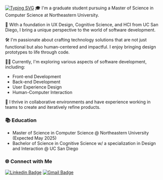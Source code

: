 <a href="https://git.io/typing-svg"><img src="https://readme-typing-svg.demolab.com?font=Lato&pause=1000&random=false&width=435&lines=Hello%2C+nice+to+meet+you!%F0%9F%91%8B%F0%9F%91%8B%F0%9F%91%8B" alt="Typing SVG" /></a>
🎓 I'm a graduate student pursuing a Master of Science in Computer Science at Northeastern University.

🌟 With a foundation in UX Design, Cognitive Science, and HCI from UC San Diego, I bring a unique perspective to the world of software development.

🛠️ I'm passionate about crafting technology solutions that are not just functional but also human-centered and impactful. I enjoy bringing design prototypes to life through code.

👨‍💻 Currently, I'm exploring various aspects of software development, including:
- Front-end Development
- Back-end Development
- User Experience Design
- Human-Computer Interaction

🤝 I thrive in collaborative environments and have experience working in teams to create and iteratively refine products.

### 📚 Education
- Master of Science in Computer Science @ Northeastern University (Expected May 2025)
- Bachelor of Science in Cognitive Science w/ a specialization in Design and Interaction @ UC San Diego

### 🌐 Connect with Me
[![Linkedin Badge](https://img.shields.io/badge/-baikhsam-blue?style=flat-square&logo=Linkedin&logoColor=white&link=https://www.linkedin.com/in/baikhsam/)](https://www.linkedin.com/in/baikhsam/)
[![Gmail Badge](https://img.shields.io/badge/baik.h@northeastern.edu-c14438?style=flat-square&logo=Gmail&logoColor=white&link=mailto:baik.h@northeastern.edu)](mailto:baik.h@northeastern.edu)
